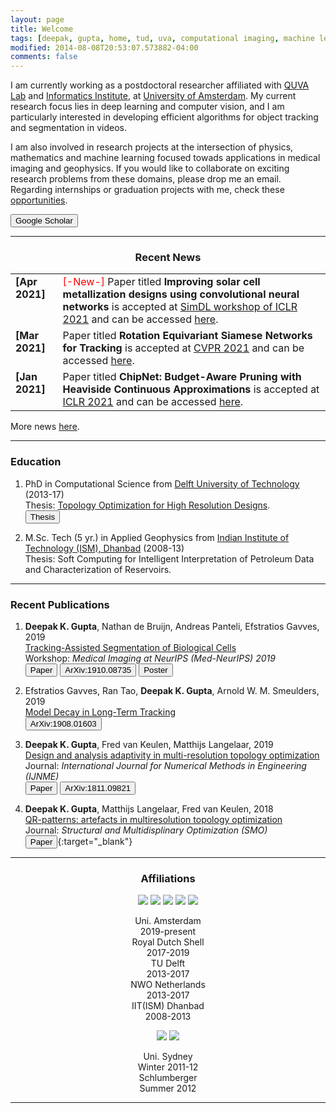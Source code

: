 ```yaml
---
layout: page
title: Welcome
tags: [deepak, gupta, home, tud, uva, computational imaging, machine learning, seismic geophysics, graduate]
modified: 2014-08-08T20:53:07.573882-04:00
comments: false
---
```

I am currently working as a postdoctoral researcher affiliated with [QUVA Lab](https://ivi.fnwi.uva.nl/quva/) and [Informatics Institute](https://ivi.uva.nl/), at [University of Amsterdam](https://www.uva.nl/en). My current research focus lies in deep learning and computer vision, and I am particularly interested in developing efficient algorithms for object tracking and segmentation in videos. 

I am also involved in research projects at the intersection of physics, mathematics and machine learning focused towads applications in medical imaging and geophysics. If you would like to collaborate on exciting research problems from these domains, please drop me an email. Regarding internships or graduation projects with me, check these [opportunities](https://dkgupta90.github.io/opportunities/).

[<button type="button" class="btn btn-info">Google Scholar</button>](https://scholar.google.co.in/citations?user=Nsxpe_kAAAAJ&hl=en)

----

<h3 align="center">Recent News</h3>
<table>
    <col width="15%">
    <col width="85%">
    <tr>
        <td valign="top"><strong>[Apr 2021]</strong></td>
        <td><span style="color:Red;">[-New-] </span>Paper titled <b>Improving solar cell metallization designs using convolutional neural networks</b> is accepted at <a href="https://simdl.github.io/">SimDL workshop of ICLR 2021</a> and can be accessed  <a href="https://arxiv.org/abs/2104.04017">here</a>. </td>
    </tr>
    <tr>
        <td valign="top"><strong>[Mar 2021]</strong></td>
        <td>Paper titled <b>Rotation Equivariant Siamese Networks for Tracking</b> is accepted at <a href="http://cvpr2021.thecvf.com/">CVPR 2021</a> and can be accessed  <a href="https://arxiv.org/abs/2012.13078">here</a>. </td>
    </tr>
    <tr>
        <td valign="top"><strong>[Jan 2021]</strong></td>
        <td>Paper titled <b>ChipNet: Budget-Aware Pruning with Heaviside Continuous Approximations</b> is accepted at <a href="https://iclr.cc/">ICLR 2021</a> and can be accessed  <a href="https://openreview.net/forum?id=xCxXwTzx4L1">here</a>. </td>
    </tr>
</table>
More news <a href='https://dkgupta90.github.io/news/'>here</a>.

----
### Education
1. PhD in Computational Science from <a href='https://www.tudelft.nl/en/'>Delft University of Technology</a> (2013-17)  
Thesis: [Topology Optimization for High Resolution Designs](https://repository.tudelft.nl/islandora/object/uuid:51dde3f6-2a38-47a0-b719-420ff74ded5d?collection=research).  
[<button type="button" class="btn btn-info">Thesis</button>](https://repository.tudelft.nl/islandora/object/uuid:51dde3f6-2a38-47a0-b719-420ff74ded5d?collection=research)

2. M.Sc. Tech (5 yr.) in Applied Geophysics from <a href=''>Indian Institute of Technology (ISM), Dhanbad</a> (2008-13)  
Thesis: Soft Computing for Intelligent Interpretation of Petroleum Data and Characterization of Reservoirs.

----

### Recent Publications
1. <b>Deepak K. Gupta</b>, Nathan de Bruijn, Andreas Panteli, Efstratios Gavves, 2019  
[Tracking-Assisted Segmentation of Biological Cells](https://profs.etsmtl.ca/hlombaert/public/medneurips2019/85_CameraReadySubmission_nips_2018.pdf)<br>
Workshop: *Medical Imaging at NeurIPS (Med-NeurIPS) 2019*    
[<button type="button" class="btn btn-info">Paper</button>](https://profs.etsmtl.ca/hlombaert/public/medneurips2019/85_CameraReadySubmission_nips_2018.pdf)
[<button type="button" class="btn btn-info">ArXiv:1910.08735</button>](https://arxiv.org/abs/1910.08735)
[<button type="button" class="btn btn-info">Poster</button>](/posters/Med-Neurips2019.pdf)

1. Efstratios Gavves, Ran Tao, <b>Deepak K. Gupta</b>, Arnold W. M. Smeulders, 2019  
[Model Decay in Long-Term Tracking](https://arxiv.org/abs/1908.01603)  
[<button type="button" class="btn btn-info">ArXiv:1908.01603</button>](https://arxiv.org/abs/1908.01603)

2. <b>Deepak K. Gupta</b>, Fred van Keulen, Matthijs Langelaar, 2019  
[Design and analysis adaptivity in multi-resolution topology optimization](https://onlinelibrary.wiley.com/doi/pdf/10.1002/nme.6217)<br>
Journal: *International Journal for Numerical Methods in Engineering (IJNME)*   
[<button type="button" class="btn btn-info">Paper</button>](https://onlinelibrary.wiley.com/doi/pdf/10.1002/nme.6217)
[<button type="button" class="btn btn-info">ArXiv:1811.09821</button>](https://arxiv.org/abs/1811.09821)

3. <b>Deepak K. Gupta</b>, Matthijs Langelaar, Fred van Keulen, 2018  
[QR-patterns: artefacts in multiresolution topology optimization](https://link.springer.com/article/10.1007/s00158-018-2048-6)  
Journal: *Structural and Multidisplinary Optimization (SMO)*  
[<button type="button" class="btn btn-info">Paper</button>](https://link.springer.com/content/pdf/10.1007%2Fs00158-018-2048-6.pdf){:target="_blank"} 

----

<h3 align="center">Affiliations</h3>
<figure align="center" class="affils">
    <a href="https://www.uva.nl/"><img src="/images/uva-logo.png"></a>
    <a href="https://www.shell.com/"><img src="/images/shell_logo-min.png"></a>
    <a href="https://www.tudelft.nl/"><img src="/images/tud-logo.png"></a>
    <a href="https://www.nwo.nl/"><img src="/images/nwo-logo.png"></a>
    <a href="http://www.iitism.ac.in/"><img src="/images/iitism.png"></a>
</figure>

<figure align="center" class="affils">
    <figcaption>Uni. Amsterdam<br>2019-present</figcaption>
    <figcaption>Royal Dutch Shell<br>2017-2019</figcaption>
    <figcaption>TU Delft<br>2013-2017</figcaption>
    <figcaption>NWO Netherlands<br>2013-2017</figcaption>
    <figcaption>IIT(ISM) Dhanbad<br>2008-2013</figcaption>
</figure>

<figure align="center" class="affils">
    <a href="https://sydney.edu.au"><img src="/images/usydney-logo.png"></a>
    <a href="https://www.software.slb.com"><img src="/images/slb-logo.png"></a>
</figure>

<figure align="center" class="affils">
    <figcaption>Uni. Sydney<br>Winter 2011-12</figcaption>
    <figcaption>Schlumberger<br>Summer 2012</figcaption>
</figure>

----
